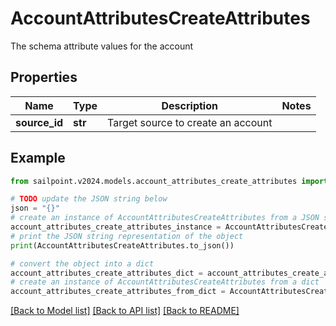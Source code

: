 # AccountAttributesCreateAttributes

The schema attribute values for the account

## Properties

Name | Type | Description | Notes
------------ | ------------- | ------------- | -------------
**source_id** | **str** | Target source to create an account | 

## Example

```python
from sailpoint.v2024.models.account_attributes_create_attributes import AccountAttributesCreateAttributes

# TODO update the JSON string below
json = "{}"
# create an instance of AccountAttributesCreateAttributes from a JSON string
account_attributes_create_attributes_instance = AccountAttributesCreateAttributes.from_json(json)
# print the JSON string representation of the object
print(AccountAttributesCreateAttributes.to_json())

# convert the object into a dict
account_attributes_create_attributes_dict = account_attributes_create_attributes_instance.to_dict()
# create an instance of AccountAttributesCreateAttributes from a dict
account_attributes_create_attributes_from_dict = AccountAttributesCreateAttributes.from_dict(account_attributes_create_attributes_dict)
```
[[Back to Model list]](../README.md#documentation-for-models) [[Back to API list]](../README.md#documentation-for-api-endpoints) [[Back to README]](../README.md)


